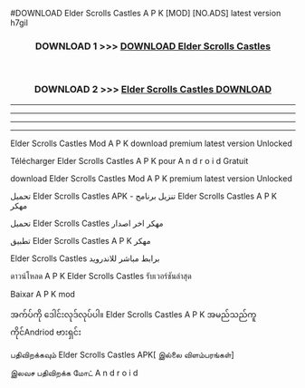 #DOWNLOAD Elder Scrolls Castles  A P K [MOD] [NO.ADS] latest version h7gil



<div align="center">

<h3>DOWNLOAD 1 >>> <a href="https://teeasianyam.web.app?sq=Elder Scrolls Castles ">DOWNLOAD Elder Scrolls Castles  </a></h3><br>

<h3>DOWNLOAD 2 >>> <a href="https://teeasianyam.web.app?sq=Elder Scrolls Castles  ">Elder Scrolls Castles   DOWNLOAD </a></h3>

</div>


----------------------------------------------------------

----------------------------------------------------------

----------------------------------------------------------

----------------------------------------------------------


Elder Scrolls Castles   Mod A P K download premium latest version Unlocked

Télécharger Elder Scrolls Castles   A P K pour A n d r o i d Gratuit

download Elder Scrolls Castles   Mod A P K premium latest version Unlocked

تحميل Elder Scrolls Castles   APK - تنزيل برنامج Elder Scrolls Castles   A P K مهكر

تحميل Elder Scrolls Castles   مهكر اخر اصدار

تطبيق Elder Scrolls Castles   A P K مهكر

Elder Scrolls Castles   برابط مباشر للاندرويد

ดาวน์โหลด A P K Elder Scrolls Castles   รับเวอร์ชันล่าสุด

Baixar A P K mod

အက်ပ်ကို ဒေါင်းလုဒ်လုပ်ပါ။ Elder Scrolls Castles   A P K အမည်သည်ကူကိုင်Andriod ဗားရှင်း

பதிவிறக்கவும் Elder Scrolls Castles   APK[ இல்லை விளம்பரங்கள்] 
 
இலவச பதிவிறக்க மோட் A n d r o i d



